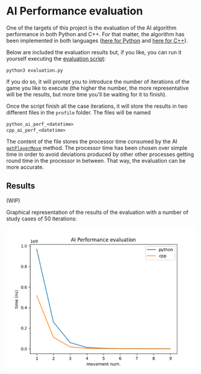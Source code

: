 # AI Performance evaluation

One of the targets of this project is the evaluation of the AI algorithm performance in both Python and C++. For that matter, the algorithm has been implemented in both languages ([here for Python](https://github.com/jologar/tac-tac-toe-ai/blob/master/ai.py#L33) and [here for C++](https://github.com/jologar/tac-tac-toe-ai/blob/master/fastai/fast_ai.cpp)).

Below are included the evaluation results but, if you like, you can run it yourself executing the [evaluation script](https://github.com/jologar/tac-tac-toe-ai/blob/master/evaluation.py):

```
python3 evaluation.py
```

If you do so, it will prompt you to introduce the number of iterations of the game you like to execute (the higher the number, the more representative will be the results, but more time you'll be waiting for it to finish).



Once the script finish all the case iterations, it will store the results in two different files in the `profile` folder. The files will be named
```
python_ai_perf_<datetime>
cpp_ai_perf_<datetime>
```
The content of the file stores the processor time consumed by the AI [`getPlayerMove`](https://github.com/jologar/tac-tac-toe-ai/blob/master/ai.py#L24) method. The processor time has been chosen over simple time in order to avoid deviations produced by other other processes getting round time in the processor in between. That way, the evaluation can be more accurate.

## Results

(WIP)

Graphical representation of the results of the evaluation with a number of study cases of 50 iterations:

![Evaluation Graph](./assets/evaluation-ttt.png)
